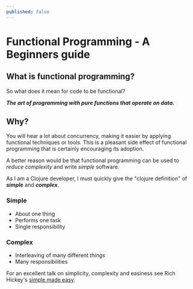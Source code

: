 ```yaml
---
published: false
---
```


# Functional Programming - A Beginners guide

## What is functional programming?

So what does it mean for code to be functional?

***The art of programming with pure functions that operate on data.***

## Why?

You will hear a lot about concurrency, making it easier by applying functional techniques or tools. This is a pleasant side effect of functional programming that is certainly encouraging its adoption.

A better reason would be that functional programming can be used to *reduce complexity* and write *simple* software. 

As I am a Clojure developer, I must quickly give the "clojure definition" of ***simple*** and ***complex***.

### Simple
- About one thing
- Performs one task
- Single responsibility

### Complex
- Interleaving of many different *things*
- Many responsibilities

For an excellent talk on simplicity, complexity and easiness see Rich Hickey's  [simple made easy](http://www.infoq.com/presentations/Simple-Made-Easy).




